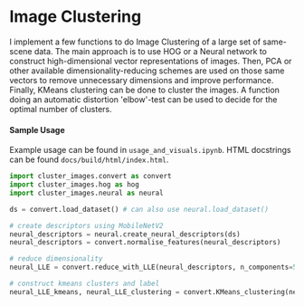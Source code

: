 # Image Clustering

I implement a few functions to do Image Clustering of a large set of same-scene data. The main approach is to use HOG or a Neural network to construct high-dimensional vector representations of images. Then, PCA or other available dimensionality-reducing schemes are used on those same vectors to remove unnecessary dimensions and improve performance. Finally, KMeans clustering can be done to cluster the images. A function doing an automatic distortion 'elbow'-test can be used to decide for the optimal number of clusters.

#### Sample Usage
Example usage can be found in `usage_and_visuals.ipynb`. HTML docstrings can be found `docs/build/html/index.html`.

```python
import cluster_images.convert as convert
import cluster_images.hog as hog
import cluster_images.neural as neural

ds = convert.load_dataset() # can also use neural.load_dataset()

# create descriptors using MobileNetV2
neural_descriptors = neural.create_neural_descriptors(ds)                    
neural_descriptors = convert.normalise_features(neural_descriptors)       

# reduce dimensionality
neural_LLE = convert.reduce_with_LLE(neural_descriptors, n_components=50)    # can also try .reduce_with_PCA, .reduce_with_Spectral

# construct kmeans clusters and label
neural_LLE_kmeans, neural_LLE_clustering = convert.KMeans_clustering(neural_LLE)
```